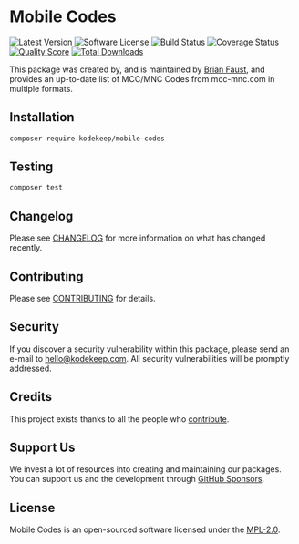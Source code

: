 # Mobile Codes

[![Latest Version](https://badgen.net/packagist/v/kodekeep/mobile-codes)](https://packagist.org/packages/kodekeep/mobile-codes)
[![Software License](https://badgen.net/packagist/license/kodekeep/mobile-codes)](https://packagist.org/packages/kodekeep/mobile-codes)
[![Build Status](https://img.shields.io/github/workflow/status/kodekeep/mobile-codes/run-tests?label=tests)](https://github.com/kodekeep/mobile-codes/actions?query=workflow%3Arun-tests+branch%3Amaster)
[![Coverage Status](https://badgen.net/codeclimate/coverage/kodekeep/mobile-codes)](https://codeclimate.com/github/kodekeep/mobile-codes)
[![Quality Score](https://badgen.net/codeclimate/maintainability/kodekeep/mobile-codes)](https://codeclimate.com/github/kodekeep/mobile-codes)
[![Total Downloads](https://badgen.net/packagist/dt/kodekeep/mobile-codes)](https://packagist.org/packages/kodekeep/mobile-codes)

This package was created by, and is maintained by [Brian Faust](https://github.com/faustbrian), and provides an up-to-date list of MCC/MNC Codes from mcc-mnc.com in multiple formats.

## Installation

```bash
composer require kodekeep/mobile-codes
```

## Testing

```bash
composer test
```

## Changelog

Please see [CHANGELOG](CHANGELOG.md) for more information on what has changed recently.

## Contributing

Please see [CONTRIBUTING](CONTRIBUTING.md) for details.

## Security

If you discover a security vulnerability within this package, please send an e-mail to hello@kodekeep.com. All security vulnerabilities will be promptly addressed.

## Credits

This project exists thanks to all the people who [contribute](../../contributors).

## Support Us

We invest a lot of resources into creating and maintaining our packages. You can support us and the development through [GitHub Sponsors](https://github.com/sponsors/faustbrian).

## License

Mobile Codes is an open-sourced software licensed under the [MPL-2.0](LICENSE.md).
